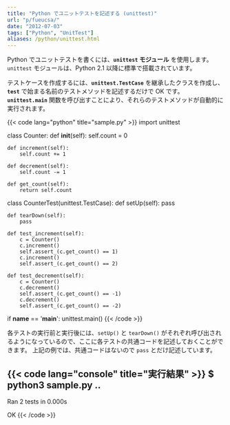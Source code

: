 ```yaml
---
title: "Python でユニットテストを記述する (unittest)"
url: "p/fueucsa/"
date: "2012-07-03"
tags: ["Python", "UnitTest"]
aliases: /python/unittest.html
---
```


Python でユニットテストを書くには、__`unittest` モジュール__ を使用します。
`unittest` モジュールは、Python 2.1 以降に標準で搭載されています。

テストケースを作成するには、__`unittest.TestCase`__ を継承したクラスを作成し、__`test`__ で始まる名前のテストメソッドを記述するだけで OK です。
__`unittest.main`__ 関数を呼び出すことにより、それらのテストメソッドが自動的に実行されます。

{{< code lang="python" title="sample.py" >}}
import unittest

class Counter:
    def __init__(self):
        self.count = 0

    def increment(self):
        self.count += 1

    def decrement(self):
        self.count -= 1

    def get_count(self):
        return self.count


class CounterTest(unittest.TestCase):
    def setUp(self):
        pass

    def tearDown(self):
        pass

    def test_increment(self):
        c = Counter()
        c.increment()
        self.assert_(c.get_count() == 1)
        c.increment()
        self.assert_(c.get_count() == 2)

    def test_decrement(self):
        c = Counter()
        c.decrement()
        self.assert_(c.get_count() == -1)
        c.decrement()
        self.assert_(c.get_count() == -2)


if __name__ == '__main__':
    unittest.main()
{{< /code >}}

各テストの実行前と実行後には、`setUp()` と `tearDown()` がそれぞれ呼び出されるようになっているので、ここに各テストの共通コードを記述しておくことができます。
上記の例では、共通コードはないので `pass` とだけ記述しています。

{{< code lang="console" title="実行結果" >}}
$ python3 sample.py
..
--------------------------------------
Ran 2 tests in 0.000s

OK
{{< /code >}}


